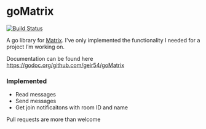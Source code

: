 goMatrix
======
[![Build Status](https://travis-ci.org/geir54/goMatrix.svg?branch=master)](https://travis-ci.org/geir54/goMatrix)

A go library for [Matrix](https://matrix.org). I've only implemented the functionality I needed for a project I’m working on.

Documentation can be found here https://godoc.org/github.com/geir54/goMatrix

### Implemented
* Read messages
* Send messages
* Get join notificaitons with room ID and name

Pull requests are more than welcome
